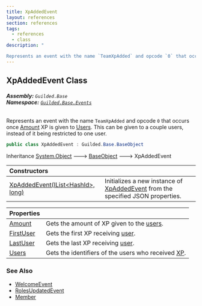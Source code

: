 ```yaml
---
title: XpAddedEvent
layout: references
section: references
tags:
  - references
  - class
description: "

Represents an event with the name `TeamXpAdded` and opcode `0` that occurs once [Amount](XpAddedEvent.Amount.md 'Guilded.Base.Events.XpAddedEvent.Amount') XP is given to [Users](XpAddedEvent.Users.md 'Guilded.Base.Events.XpAddedEvent.Users'). This can be given to a couple users, instead of it being restricted to one user."
---
```


## XpAddedEvent Class
###### **Assembly:** `Guilded.Base`<br/>**Namespace:** [`Guilded.Base.Events`](Guilded.Base.Events.md 'Guilded.Base.Events')

Represents an event with the name `TeamXpAdded` and opcode `0` that occurs once [Amount](XpAddedEvent.Amount.md 'Guilded.Base.Events.XpAddedEvent.Amount') XP is given to [Users](XpAddedEvent.Users.md 'Guilded.Base.Events.XpAddedEvent.Users'). This can be given to a couple users, instead of it being restricted to one user.

```csharp
public class XpAddedEvent : Guilded.Base.BaseObject
```

Inheritance [System.Object](https://docs.microsoft.com/en-us/dotnet/api/System.Object 'System.Object') &#129106; [BaseObject](BaseObject.md 'Guilded.Base.BaseObject') &#129106; XpAddedEvent

| Constructors | |
| :--- | :--- |
| [XpAddedEvent(IList&lt;HashId&gt;, long)](XpAddedEvent.XpAddedEvent(IList_HashId_,long).md 'Guilded.Base.Events.XpAddedEvent.XpAddedEvent(System.Collections.Generic.IList<Guilded.Base.HashId>, long)') | Initializes a new instance of [XpAddedEvent](XpAddedEvent.md 'Guilded.Base.Events.XpAddedEvent') from the specified JSON properties. |

| Properties | |
| :--- | :--- |
| [Amount](XpAddedEvent.Amount.md 'Guilded.Base.Events.XpAddedEvent.Amount') | Gets the amount of XP given to the [users](XpAddedEvent.Users.md 'Guilded.Base.Events.XpAddedEvent.Users'). |
| [FirstUser](XpAddedEvent.FirstUser.md 'Guilded.Base.Events.XpAddedEvent.FirstUser') | Gets the first XP receiving [user](XpAddedEvent.Users.md 'Guilded.Base.Events.XpAddedEvent.Users'). |
| [LastUser](XpAddedEvent.LastUser.md 'Guilded.Base.Events.XpAddedEvent.LastUser') | Gets the last XP receiving [user](XpAddedEvent.Users.md 'Guilded.Base.Events.XpAddedEvent.Users'). |
| [Users](XpAddedEvent.Users.md 'Guilded.Base.Events.XpAddedEvent.Users') | Gets the identifiers of the users who received [XP](XpAddedEvent.Amount.md 'Guilded.Base.Events.XpAddedEvent.Amount'). |

### See Also
- [WelcomeEvent](WelcomeEvent.md 'Guilded.Base.Events.WelcomeEvent')
- [RolesUpdatedEvent](RolesUpdatedEvent.md 'Guilded.Base.Events.RolesUpdatedEvent')
- [Member](Member.md 'Guilded.Base.Servers.Member')